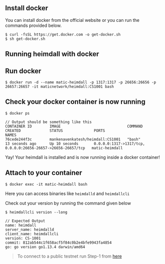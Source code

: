 ## Install docker 

You can install docker from the official website or you can run the commands provided below.

```
$ curl -fsSL https://get.docker.com -o get-docker.sh
$ sh get-docker.sh
```

## Running heimdall with docker

## Run docker 

```
$ docker run -d --name matic-heimdall -p 1317:1317 -p 26656:26656 -p 26657:26657 -it maticnetwork/heimdall:CS1001 bash
```

## Check your docker container is now running
```
$ docker ps

// Output should be something like this
CONTAINER ID        IMAGE                              COMMAND             CREATED             STATUS              PORTS                                                          NAMES
76cede244f3c        mankenavenkatesh/heimdall:CS1001   "bash"              13 seconds ago      Up 10 seconds       0.0.0.0:1317->1317/tcp, 0.0.0.0:26656-26657->26656-26657/tcp   matic-heimdall
```

Yay! Your heimdall is installed and is now running inside a docker container!

## Attach to your container
```
$ docker exec -it matic-heimdall bash
```

Here you can access binaries like `heimdalld` and `heimdallcli`

Check out your version by running the command given below

```
$ heimdallcli version --long

// Expected Output
name: heimdall
server_name: heimdalld
client_name: heimdallcli
version: CS-1001
commit: 812ab544c1f658acf5f84c0b2e4bfe9943fa4854
go: go version go1.13.4 darwin/amd64
```

> To connect to a public testnet run Step-1 from [here](../join-public-testnet#step-1-get-heimdall-genesis-config)

